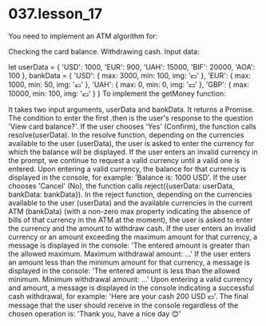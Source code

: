 # 037.lesson_17


You need to implement an ATM algorithm for:

Checking the card balance.
Withdrawing cash.
Input data:

let userData = {
		'USD': 1000,
		'EUR': 900,
		'UAH': 15000,
		'BIF': 20000,
		'AOA': 100
	},
	bankData = {
		'USD': {
			max: 3000,
			min: 100,
			img: '💵'
		},
		'EUR': {
			max: 1000,
			min: 50,
			img: '💶'
		},
		'UAH': {
			max: 0,
			min: 0,
			img: '💴'
		},
		'GBP': {
			max: 10000,
			min: 100,
			img: '💷'
		}
	}
To implement the getMoney function:

It takes two input arguments, userData and bankData.
It returns a Promise. The condition to enter the first .then is the user's response to the question 'View card balance?'.
If the user chooses 'Yes' (Confirm), the function calls resolve(userData).
In the resolve function, depending on the currencies available to the user (userData), the user is asked to enter the currency for which the balance will be displayed.
If the user enters an invalid currency in the prompt, we continue to request a valid currency until a valid one is entered.
Upon entering a valid currency, the balance for that currency is displayed in the console, for example: 'Balance is: 1000 USD'.
If the user chooses 'Cancel' (No), the function calls reject({userData: userData, bankData: bankData}).
In the reject function, depending on the currencies available to the user (userData) and the available currencies in the current ATM (bankData) (with a non-zero max property indicating the absence of bills of that currency in the ATM at the moment), the user is asked to enter the currency and the amount to withdraw cash.
If the user enters an invalid currency or an amount exceeding the maximum amount for that currency, a message is displayed in the console: 'The entered amount is greater than the allowed maximum. Maximum withdrawal amount: ...'
If the user enters an amount less than the minimum amount for that currency, a message is displayed in the console: 'The entered amount is less than the allowed minimum. Minimum withdrawal amount: ...'
Upon entering a valid currency and amount, a message is displayed in the console indicating a successful cash withdrawal, for example: 'Here are your cash 200 USD 💵'.
The final message that the user should receive in the console regardless of the chosen operation is: 'Thank you, have a nice day 😊'
